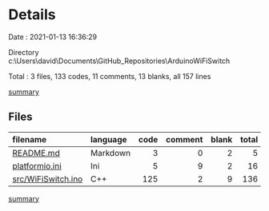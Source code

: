 # Details

Date : 2021-01-13 16:36:29

Directory c:\Users\david\Documents\GitHub_Repositories\ArduinoWiFiSwitch

Total : 3 files,  133 codes, 11 comments, 13 blanks, all 157 lines

[summary](results.md)

## Files
| filename | language | code | comment | blank | total |
| :--- | :--- | ---: | ---: | ---: | ---: |
| [README.md](/README.md) | Markdown | 3 | 0 | 2 | 5 |
| [platformio.ini](/platformio.ini) | Ini | 5 | 9 | 2 | 16 |
| [src/WiFiSwitch.ino](/src/WiFiSwitch.ino) | C++ | 125 | 2 | 9 | 136 |

[summary](results.md)